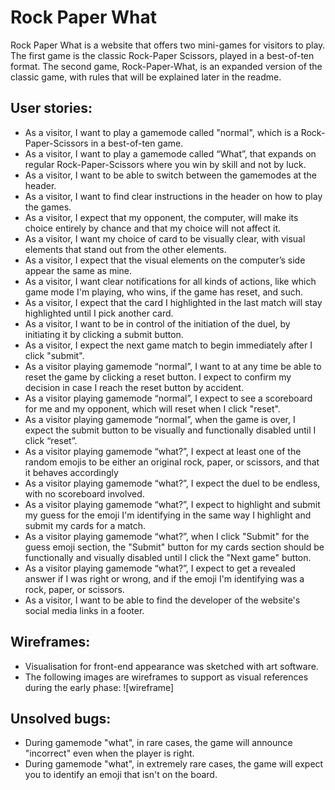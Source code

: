 Rock Paper What
======
Rock Paper What is a website that offers two mini-games for visitors to play. The first game is the classic Rock-Paper Scissors, played in a best-of-ten format. The second game, Rock-Paper-What, is an expanded version of the classic game, with rules that will be explained later in the readme.

User stories:
------
- As a visitor, I want to play a gamemode called "normal", which is a Rock-Paper-Scissors in a best-of-ten game.
- As a visitor, I want to play a gamemode called “What”, that expands on regular Rock-Paper-Scissors where you win by skill and not by luck.
- As a visitor, I want to be able to switch between the gamemodes at the header.
- As a visitor, I want to find clear instructions in the header on how to play the games.
- As a visitor, I expect that my opponent, the computer, will make its choice entirely by chance and that my choice will not affect it.
- As a visitor, I want my choice of card to be visually clear, with visual elements that stand out from the other elements.
- As a visitor, I expect that the visual elements on the computer’s side appear the same as mine.
- As a visitor, I want clear notifications for all kinds of actions, like which game mode I'm playing, who wins, if the game has reset, and such.
- As a visitor, I expect that the card I highlighted in the last match will stay highlighted until I pick another card.
- As a visitor, I want to be in control of the initiation of the duel, by initiating it by clicking a submit button.
- As a visitor, I expect the next game match to begin immediately after I click "submit". 
- As a visitor playing gamemode “normal”, I want to at any time be able to reset the game by clicking a reset button. I expect to confirm my decision in case I reach the reset button by accident.
- As a visitor playing gamemode “normal”, I expect to see a scoreboard for me and my opponent, which will reset when I click "reset". 
- As a visitor playing gamemode “normal”, when the game is over, I expect the submit button to be visually and functionally disabled until I click “reset”.
- As a visitor playing gamemode “what?”, I expect at least one of the random emojis to be either an original rock, paper, or scissors, and that it behaves accordingly
- As a visitor playing gamemode “what?”, I expect the duel to be endless, with no scoreboard involved.
- As a visitor playing gamemode “what?”, I expect to highlight and submit my guess for the emoji I'm identifying in the same way I highlight and submit my cards for a match.
- As a visitor playing gamemode “what?”, when I click "Submit" for the guess emoji section, the "Submit" button for my cards section should be functionally and visually disabled until I click the "Next game" button.
- As a visitor playing gamemode “what?”, I expect to get a revealed answer if I was right or wrong, and if the emoji I'm identifying was a rock, paper, or scissors.
- As a visitor, I want to be able to find the developer of the website's social media links in a footer.

Wireframes:
------
- Visualisation for front-end appearance was sketched with art software.
- The following images are wireframes to support as visual references during the early phase:
![wireframe]

Unsolved bugs:
------
- During gamemode "what", in rare cases, the game will announce "incorrect" even when the player is right.
- During gamemode "what", in extremely rare cases, the game will expect you to identify an emoji that isn't on the board.